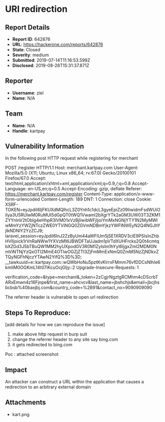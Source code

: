 # URl redirection 

## Report Details
- **Report ID**: 642876
- **URL**: https://hackerone.com/reports/642876
- **State**: Closed
- **Severity**: medium
- **Submitted**: 2019-07-14T11:16:53.599Z
- **Disclosed**: 2019-08-28T15:31:37.871Z

## Reporter
- **Username**: ziel
- **Name**: N/A

## Team
- **Name**: N/A
- **Handle**: kartpay

## Vulnerability Information
In the following post HTTP request while registering for merchant


POST /register HTTP/1.1
Host: merchant.kartpay.com
User-Agent: Mozilla/5.0 (X11; Ubuntu; Linux x86_64; rv:67.0) Gecko/20100101 Firefox/67.0
Accept: text/html,application/xhtml+xml,application/xml;q=0.9,*/*;q=0.8
Accept-Language: en-US,en;q=0.5
Accept-Encoding: gzip, deflate
Referer: https://merchant.kartpay.com/register
Content-Type: application/x-www-form-urlencoded
Content-Length: 189
DNT: 1
Connection: close
Cookie: XSRF-TOKEN=eyJpdiI6IjFKUXdMQlhcL3Z0Ynh1c1dcL3gyeEpiZz09IiwidmFsdWUiOiIya3U5RUlwM0RuMUI5dGpQT0tWQ1Vwaml2bXgrYTk2aGM3UW03T3ZKM1ZYYnlnV2tOblg4eHhpR3lVM01xVzBjIiwibWFjIjoiYmMxNGNjYTY1N2MyMWIwMmYzYWZjNTczZWE0YTViNGQ0ZGVmNDBmYjkzYWFlNWEyN2Q4NGJhYjlkNDNlY2YzZCJ9; laravel_session=eyJpdiI6InJ2ZzByUm44aWFlUm5jSE1XRDV3clE9PSIsInZhbHVlIjoick1rVnRaNWw1YXVzMWJBWDFTaUJadm1pVTdXUHFrcks2Q0t4cmtqbXZGd3J5bTBuQW1MM2hyUXpodGV3R0M1ZyIsIm1hYyI6IjgxZmI2MDM0NmViNTNjYzQxOTI2MmE4OTIwOGZjZTI3ZjFmMmExNmQ0ZmM5NzZjNDkxZTQyNGFhNjczYTAwN2YifQ%3D%3D; __tawkuuid=e::kartpay.com::wQWbHoNu5pztKvKlrrxFMmm76vfDDCsNlhIe6kmIiM0OGKmL14t07iKcuOcjGIjy::2
Upgrade-Insecure-Requests: 1

verification_code=&type=merchant&_token=2zCgjrNgztgRCMhm4cDScrbTARxEmwn4z16Fjnpe&first_name=ahcvcv&last_name=jbshchjs&email=jbcjhsbcbsb%40baxjbj.com&country_code=%2B91&contact_no=9090909090



The referrer header is vulnerable to open url redirection


## Steps To Reproduce:
[add details for how we can reproduce the issue]

1. make above http request in burp suit
  2. change the referrer header to any site say bing.com
3. it gets redirected to bing.com

Poc : attached screenshot

## Impact

An attacker can construct a URL within the application that causes a redirection to an arbitrary external domain

## Attachments
- kart.png
